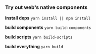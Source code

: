 ### Try out web's native components

**install deps**
`yarn install || npm install`

**build components**
`yarn build-components`

**build scripts**
`yarn build-scripts`

**build everything**
`yarn build`
